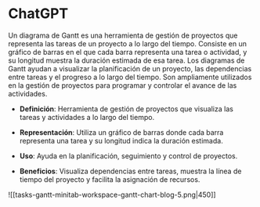 # ChatGPT
Un diagrama de Gantt es una herramienta de gestión de proyectos que representa las tareas de un proyecto a lo largo del tiempo. Consiste en un gráfico de barras en el que cada barra representa una tarea o actividad, y su longitud muestra la duración estimada de esa tarea. Los diagramas de Gantt ayudan a visualizar la planificación de un proyecto, las dependencias entre tareas y el progreso a lo largo del tiempo. Son ampliamente utilizados en la gestión de proyectos para programar y controlar el avance de las actividades.

- **Definición**: Herramienta de gestión de proyectos que visualiza las tareas y actividades a lo largo del tiempo.

- **Representación**: Utiliza un gráfico de barras donde cada barra representa una tarea y su longitud indica la duración estimada.

- **Uso**: Ayuda en la planificación, seguimiento y control de proyectos.

- **Beneficios**: Visualiza dependencias entre tareas, muestra la línea de tiempo del proyecto y facilita la asignación de recursos.

![[tasks-gantt-minitab-workspace-gantt-chart-blog-5.png|450]]

